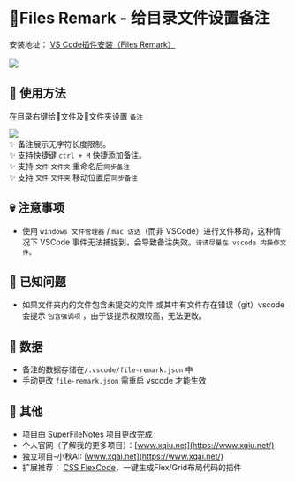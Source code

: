 # 📝Files Remark - 给目录文件设置备注
安装地址： [VS Code插件安装（Files Remark）](https://marketplace.visualstudio.com/items?itemName=qiuqiu-xt.files-remark)<br><br>
![](https://resource-wangsu.helplook.net/docker_production/kn8ndd/article/9yEr5dyH/6800fb2186301.png)

## 📖 使用方法
在目录右键给📄文件及📁文件夹设置 `备注`

![](https://resource-wangsu.helplook.net/docker_production/kn8ndd/article/9yEr5dyH/6800fb2976a69.png)
<br>
✨ 备注展示无字符长度限制。<br>
✨ 支持快捷键 `ctrl + M` 快捷添加备注。<br>
✨ 支持 `文件` `文件夹` 重命名后`同步备注`<br>
✨ 支持 `文件` `文件夹` 移动位置后`同步备注`

## 💀 注意事项
- 使用 `windows 文件管理器` / `mac 访达`（而非 VSCode）进行文件移动，这种情况下 VSCode 事件无法捕捉到，会导致备注失效。`请请尽量在 vscode 内操作文件。`

## 🔎 已知问题

- 如果文件夹内的文件包含未提交的文件 或其中有文件存在错误（git）vscode 会提示 `包含强调项` ，由于该提示权限较高，无法更改。

## 💾 数据

- 备注的数据存储在`/.vscode/file-remark.json` 中
- 手动更改 `file-remark.json` 需重启 vscode 才能生效

## 🐣 其他
- 项目由 [SuperFileNotes](https://github.com/sunweixin8/SuperFileNotes) 项目更改完成
- 个人官网（了解我的更多项目）：[www.xqiu.net](https://www.xqiu.net/)
- 独立项目-小秋AI: [www.xqai.net](https://www.xqai.net/)
- 扩展推荐： [CSS FlexCode](https://marketplace.visualstudio.com/items?itemName=qiuqiu-xt.css-flex)，一键生成Flex/Grid布局代码的插件